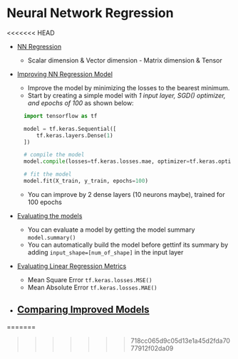 # Neural Network Regression

<<<<<<< HEAD
- <a href='./01 - NN Regression.ipynb'>NN Regression</a> 
    - Scalar dimension & Vector dimension - Matrix dimension & Tensor

- <a href='./02 - Improving NN Regression.ipynb'>Improving NN Regression Model</a>
  - Improve the model by minimizing the losses to the bearest minimum.
  - Start by creating a simple model with *1 input layer, SGD() optimizer, and epochs of 100* as shown below:
  ```py
    import tensorflow as tf

    model = tf.keras.Sequential([
        tf.keras.layers.Dense(1)
    ])

    # compile the model
    model.compile(losses=tf.keras.losses.mae, optimizer=tf.keras.optimizers.SGD(), metrics=['mae'])

    # fit the model
    model.fit(X_train, y_train, epochs=100)
  ```
  - You can improve by 2 dense layers (10 neurons maybe), trained for 100 epochs

- <a href='./03 - Evaluating a model.ipynb'>Evaluating the models</a>
    - You can evaluate a model by getting the model summary `model.summary()`
    - You can automatically build the model before gettinf its summary by adding `input_shape=[num_of_shape]` in the input layer 

- <a href='./04 - Evaluation Metrics.ipynb'>Evaluating Linear Regression Metrics</a>
  - Mean Square Error `tf.keras.losses.MSE()`
  - Mean Absolute Error `tf.keras.losses.MAE()`

- <a href='./05 - Comparing models.ipynb'>Comparing Improved Models</a>
  - 
=======
>>>>>>> 718cc065d9c05d13e1a45d2fda7077912f02da09
